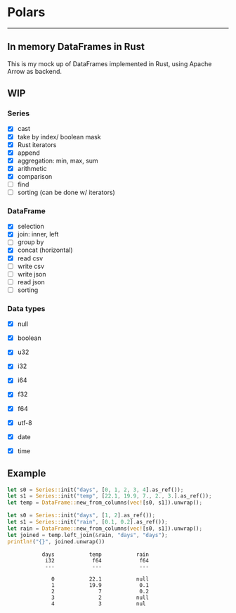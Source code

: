 # Polars
---

## In memory DataFrames in Rust

This is my mock up of DataFrames implemented in Rust, using Apache Arrow as backend.

## WIP

### Series
- [x] cast
- [x] take by index/ boolean mask
- [x] Rust iterators
- [x] append
- [x] aggregation: min, max, sum
- [x] arithmetic
- [x] comparison
- [ ] find
- [ ] sorting (can be done w/ iterators)

### DataFrame
- [x] selection
- [x] join: inner, left
- [ ] group by
- [x] concat (horizontal)
- [x] read csv
- [ ] write csv
- [ ] write json
- [ ] read json
- [ ] sorting

### Data types
- [x] null
- [x] boolean
- [x] u32
- [x] i32
- [x] i64
- [x] f32
- [x] f64
- [x] utf-8
- [x] date
- [x] time


## Example

```rust
let s0 = Series::init("days", [0, 1, 2, 3, 4].as_ref());
let s1 = Series::init("temp", [22.1, 19.9, 7., 2., 3.].as_ref());
let temp = DataFrame::new_from_columns(vec![s0, s1]).unwrap();

let s0 = Series::init("days", [1, 2].as_ref());
let s1 = Series::init("rain", [0.1, 0.2].as_ref());
let rain = DataFrame::new_from_columns(vec![s0, s1]).unwrap();
let joined = temp.left_join(&rain, "days", "days");
println!("{}", joined.unwrap())
```

```text
           days           temp           rain
            i32            f64            f64
            ---            ---            ---

              0           22.1           null
              1           19.9            0.1
              2              7            0.2
              3              2           null
              4              3           nul
```

